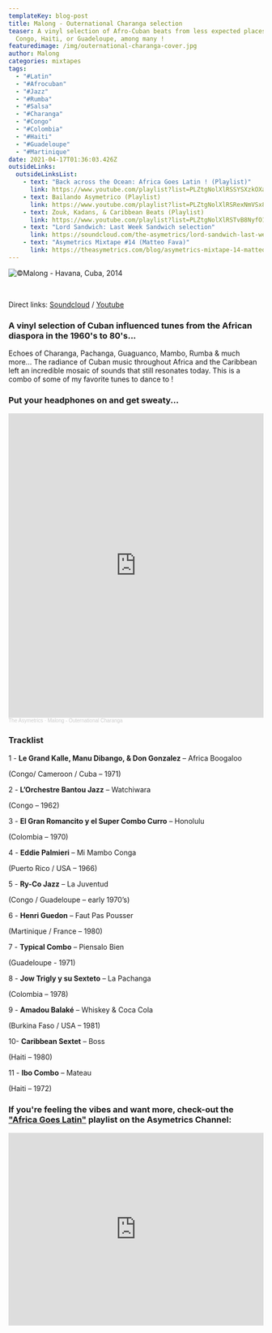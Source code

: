 ```yaml
---
templateKey: blog-post
title: Malong - Outernational Charanga selection
teaser: A vinyl selection of Afro-Cuban beats from less expected places like
  Congo, Haiti, or Guadeloupe, among many !
featuredimage: /img/outernational-charanga-cover.jpg
author: Malong
categories: mixtapes
tags:
  - "#Latin"
  - "#Afrocuban"
  - "#Jazz"
  - "#Rumba"
  - "#Salsa"
  - "#Charanga"
  - "#Congo"
  - "#Colombia"
  - "#Haiti"
  - "#Guadeloupe"
  - "#Martinique"
date: 2021-04-17T01:36:03.426Z
outsideLinks:
  outsideLinksList:
    - text: "Back across the Ocean: Africa Goes Latin ! (Playlist)"
      link: https://www.youtube.com/playlist?list=PLZtgNolXlRSSYSXzkOXa2t-C0lC3XlCE2
    - text: Bailando Asymetrico (Playlist)
      link: https://www.youtube.com/playlist?list=PLZtgNolXlRSRexNmVSx8hAQoAbRkQyvOT
    - text: Zouk, Kadans, & Caribbean Beats (Playlist)
      link: https://www.youtube.com/playlist?list=PLZtgNolXlRSTvB8NyfO16DiKgKWgk8zc2
    - text: "Lord Sandwich: Last Week Sandwich selection"
      link: https://soundcloud.com/the-asymetrics/lord-sandwich-last-week-sandwich
    - text: "Asymetrics Mixtape #14 (Matteo Fava)"
      link: https://theasymetrics.com/blog/asymetrics-mixtape-14-matteo-fava/
---
```

![](/img/1941366_602751769809456_1274356228_o.jpg "©Malong - Havana, Cuba, 2014")

<br>

Direct links: [Soundcloud](https://soundcloud.com/the-asymetrics/malong-outernational-charanga) / [Youtube](https://www.youtube.com/watch?v=gVUA3BV5BY8)

### A vinyl selection of Cuban influenced tunes from the African diaspora in the 1960's to 80's...

Echoes of Charanga, Pachanga, Guaguanco, Mambo, Rumba & much more... The radiance of Cuban music throughout Africa and the Caribbean left an incredible mosaic of sounds that still resonates today. This is a combo of some of my favorite tunes to dance to !

### Put your headphones on and get sweaty...

<iframe width="100%" height="600" scrolling="no" frameborder="no" allow="autoplay" src="https://w.soundcloud.com/player/?url=https%3A//api.soundcloud.com/tracks/1029820741&color=%23ff5500&auto_play=false&hide_related=false&show_comments=true&show_user=true&show_reposts=false&show_teaser=true&visual=true"></iframe><div style="font-size: 10px; color: #cccccc;line-break: anywhere;word-break: normal;overflow: hidden;white-space: nowrap;text-overflow: ellipsis; font-family: Interstate,Lucida Grande,Lucida Sans Unicode,Lucida Sans,Garuda,Verdana,Tahoma,sans-serif;font-weight: 100;"><a href="https://soundcloud.com/the-asymetrics" title="The Asymetrics" target="_blank" style="color: #cccccc; text-decoration: none;">The Asymetrics</a> · <a href="https://soundcloud.com/the-asymetrics/malong-outernational-charanga" title="Malong - Outernational Charanga" target="_blank" style="color: #cccccc; text-decoration: none;">Malong - Outernational Charanga</a></div>

### Tracklist

1 - **Le Grand Kalle, Manu Dibango, & Don Gonzalez** – Africa Boogaloo 

(Congo/ Cameroon / Cuba – 1971)

2 - **L’Orchestre Bantou Jazz** – Watchiwara 

(Congo – 1962)

3 - **El Gran Romancito y el Super Combo Curro** – Honolulu 

(Colombia – 1970)

4 - **Eddie Palmieri** – Mi Mambo Conga 

(Puerto Rico / USA – 1966)

5 - **Ry-Co Jazz** – La Juventud 

(Congo / Guadeloupe – early 1970’s)

6 - **Henri Guedon** – Faut Pas Pousser 

(Martinique / France – 1980)

7 - **Typical Combo** – Piensalo Bien 

(Guadeloupe - 1971)

8 - **Jow Trigly y su Sexteto** – La Pachanga 

(Colombia – 1978)

9 - **Amadou Balaké** – Whiskey & Coca Cola 

(Burkina Faso / USA – 1981)

10- **Caribbean Sextet** – Boss 

(Haiti – 1980)

11 - **Ibo Combo** – Mateau 

(Haiti – 1972)

### If you're feeling the vibes and want more, check-out the ["Africa Goes Latin"](https://www.youtube.com/playlist?list=PLZtgNolXlRSSYSXzkOXa2t-C0lC3XlCE2) playlist on the Asymetrics Channel:

<iframe width="100%" height="380" src="https://www.youtube.com/embed/playlist?list=PLZtgNolXlRSSYSXzkOXa2t-C0lC3XlCE2" title="YouTube video player" frameborder="0" allow="accelerometer; autoplay; clipboard-write; encrypted-media; gyroscope; picture-in-picture" allowfullscreen referrerpolicy="origin"></iframe>